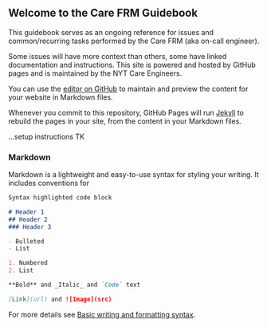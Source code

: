 ## Welcome to the Care FRM Guidebook

This guidebook serves as an ongoing reference for issues and common/recurring tasks performed by the Care FRM (aka on-call engineer).

Some issues will have more context than others, some have linked documentation and instructions. This site is powered and hosted by GitHub pages and is maintained by the NYT Care Engineers.

You can use the [editor on GitHub](https://github.com/ali-nyt/care-frm-docs/edit/main/README.md) to maintain and preview the content for your website in Markdown files.

Whenever you commit to this repository, GitHub Pages will run [Jekyll](https://jekyllrb.com/) to rebuild the pages in your site, from the content in your Markdown files.

...setup instructions TK

### Markdown

Markdown is a lightweight and easy-to-use syntax for styling your writing. It includes conventions for

```markdown
Syntax highlighted code block

# Header 1
## Header 2
### Header 3

- Bulleted
- List

1. Numbered
2. List

**Bold** and _Italic_ and `Code` text

[Link](url) and ![Image](src)
```

For more details see [Basic writing and formatting syntax](https://docs.github.com/en/github/writing-on-github/getting-started-with-writing-and-formatting-on-github/basic-writing-and-formatting-syntax).

